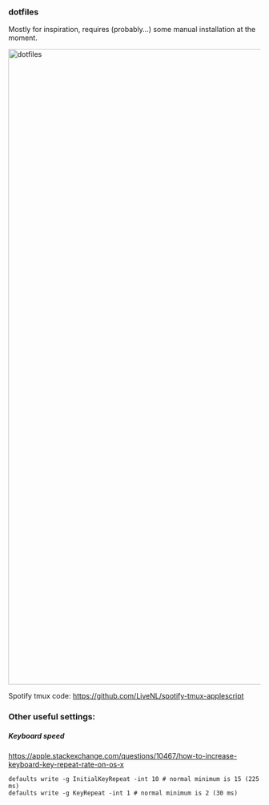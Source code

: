 ### dotfiles
Mostly for inspiration, requires (probably...) some manual installation at the moment. 

<img width="1271" alt="dotfiles" src="https://user-images.githubusercontent.com/5443727/229241336-be4636ff-1018-4088-af2b-e49684a65581.png">

Spotify tmux code: https://github.com/LiveNL/spotify-tmux-applescript

### Other useful settings:
##### Keyboard speed
https://apple.stackexchange.com/questions/10467/how-to-increase-keyboard-key-repeat-rate-on-os-x
```
defaults write -g InitialKeyRepeat -int 10 # normal minimum is 15 (225 ms)
defaults write -g KeyRepeat -int 1 # normal minimum is 2 (30 ms)
```
